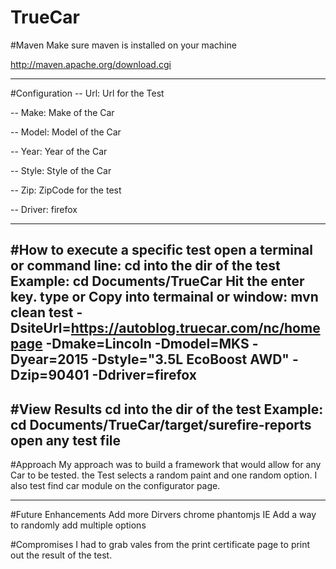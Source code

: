 # TrueCar

#Maven
Make sure maven is installed on your machine

http://maven.apache.org/download.cgi

----------------------------------------
#Configuration
-- Url: Url for the Test

-- Make: Make of the Car

-- Model: Model of the Car

-- Year: Year of the Car

-- Style: Style of the Car

-- Zip: ZipCode for the test

-- Driver: firefox

-----------------------------------------
#How to execute a specific test
  open a terminal or command line: 
  cd into the dir of the test Example: cd Documents/TrueCar
  Hit the enter key.
  type or Copy into termainal or window:
      mvn clean test -DsiteUrl=https://autoblog.truecar.com/nc/homepage -Dmake=Lincoln -Dmodel=MKS -Dyear=2015 -Dstyle="3.5L EcoBoost AWD" -Dzip=90401 -Ddriver=firefox
-------------------------------------------

#View Results
  cd into the dir of the test Example: cd Documents/TrueCar/target/surefire-reports
  open any test file
-------------------------------------------

#Approach
  My approach was to build a framework that would allow for any Car to be tested. the Test selects a random paint and one random option. I also test find car module on the configurator page.
 
--------------------------------------------

#Future Enhancements
  Add more Dirvers
    chrome
    phantomjs
    IE
  Add a way to randomly add multiple options


#Compromises
  I had to grab vales from the print certificate page to print out the result of the test. 






